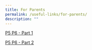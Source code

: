 ```yaml
---
title: For Parents
permalink: /useful-links/for-parents/
description: ""
---
```

[P5 P6 - Part 1](/files/P5P6%20%202023%20Parents%20Briefing%201.pdf)

[P5 P6 - Part 2](/files/P5P6%20%202023%20Parents%20Briefing%202.pdf)